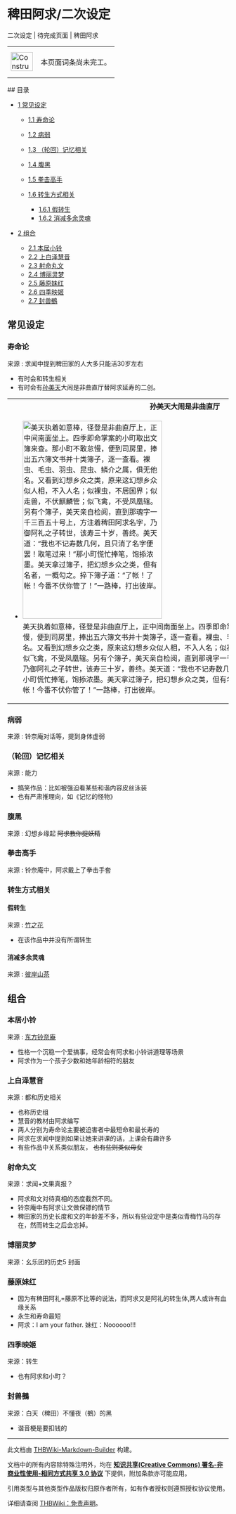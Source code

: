 # 稗田阿求/二次设定

<!-- source html: G:\repos\THBWiki-Markdown-Builder\THBWikiMarkdown\Temp\main\f\f8\ns0%3A%E7%A8%97%E7%94%B0%E9%98%BF%E6%B1%82%2F%E4%BA%8C%E6%AC%A1%E8%AE%BE%E5%AE%9A.html -->

二次设定 | 待完成页面 | 稗田阿求

<center>

<table>
<tbody><tr>
<td class="mbox-image"><div style="width: 52px;">
  <a href="./文件-ConstructionClock.png.md" class="image"><img alt="ConstructionClock.png" src="https://upload.thwiki.cc/thumb/f/f1/ConstructionClock.png/50px-ConstructionClock.png" decoding="async" loading="lazy" width="50" height="43" srcset="https://upload.thwiki.cc/thumb/f/f1/ConstructionClock.png/75px-ConstructionClock.png 1.5x, https://upload.thwiki.cc/thumb/f/f1/ConstructionClock.png/100px-ConstructionClock.png 2x" data-file-width="689" data-file-height="587"></a></div></td>
<td class="mbox-text" style=""><br>本页面词条尚未完工。<br><br></td>
</tr>
</tbody></table>


</center>
## 目录

- [1 常见设定](#常见设定)

  - [1.1 寿命论](#寿命论)
  - [1.2 病弱](#病弱)
  - [1.3 （轮回）记忆相关](#（轮回）记忆相关)
  - [1.4 腹黑](#腹黑)
  - [1.5 拳击高手](#拳击高手)
  - [1.6 转生方式相关](#转生方式相关)

    - [1.6.1 假转生](#假转生)
    - [1.6.2 消减多余灵魂](#消减多余灵魂)






- [2 组合](#组合)

  - [2.1 本居小铃](#本居小铃)
  - [2.2 上白泽慧音](#上白泽慧音)
  - [2.3 射命丸文](#射命丸文)
  - [2.4 博丽灵梦](#博丽灵梦)
  - [2.5 藤原妹红](#藤原妹红)
  - [2.6 四季映姬](#四季映姬)
  - [2.7 封兽鵺](#封兽鵺)







## 常见设定
### 寿命论
来源
: 求闻中提到稗田家的人大多只能活30岁左右

- 有时会和转生相关
- 有时会有[孙美天](./孙美天.md)大闹是非曲直厅替阿求延寿的二创。


<table>

<tbody><tr>
<th>孙美天大闹是非曲直厅
</th></tr>
<tr>
<td><ul class="gallery mw-gallery-traditional"><li class="gallerybox" style="width: 765px"><div style="width: 765px"><div class="thumb" style="width: 760px;"><div style="margin:5px auto;"><a href="./文件-孙美天大闹是非曲直厅.jpg.md" class="image" title="美天执着如意棒，径登是非曲直厅上，正中间南面坐上。四季即命掌案的小町取出文簿来查。那小町不敢怠慢，便到司房里，捧出五六簿文书并十类簿子，逐一查看。裸虫、毛虫、羽虫、昆虫、鳞介之属，俱无他名。又看到幻想乡众之类，原来这幻想乡众似人相，不入人名；似裸虫，不居国界；似走兽，不伏麒麟管；似飞禽，不受凤凰辖。另有个簿子，美天亲自检阅，直到那魂字一千三百五十号上，方注着稗田阿求名字，乃御阿礼之子转世，该寿三十岁，善终。美天道：“我也不记寿数几何，且只消了名字便罢！取笔过来！”那小町慌忙捧笔，饱掭浓墨。美天拿过簿子，把幻想乡众之类，但有名者，一概勾之。捽下簿子道：“了帐！了帐！今番不伏你管了！”一路棒，打出彼岸。"><img alt="美天执着如意棒，径登是非曲直厅上，正中间南面坐上。四季即命掌案的小町取出文簿来查。那小町不敢怠慢，便到司房里，捧出五六簿文书并十类簿子，逐一查看。裸虫、毛虫、羽虫、昆虫、鳞介之属，俱无他名。又看到幻想乡众之类，原来这幻想乡众似人相，不入人名；似裸虫，不居国界；似走兽，不伏麒麟管；似飞禽，不受凤凰辖。另有个簿子，美天亲自检阅，直到那魂字一千三百五十号上，方注着稗田阿求名字，乃御阿礼之子转世，该寿三十岁，善终。美天道：“我也不记寿数几何，且只消了名字便罢！取笔过来！”那小町慌忙捧笔，饱掭浓墨。美天拿过簿子，把幻想乡众之类，但有名者，一概勾之。捽下簿子道：“了帐！了帐！今番不伏你管了！”一路棒，打出彼岸。" src="https://upload.thwiki.cc/thumb/7/7c/%E5%AD%99%E7%BE%8E%E5%A4%A9%E5%A4%A7%E9%97%B9%E6%98%AF%E9%9D%9E%E6%9B%B2%E7%9B%B4%E5%8E%85.jpg/317px-%E5%AD%99%E7%BE%8E%E5%A4%A9%E5%A4%A7%E9%97%B9%E6%98%AF%E9%9D%9E%E6%9B%B2%E7%9B%B4%E5%8E%85.jpg" decoding="async" loading="lazy" width="317" height="450" srcset="https://upload.thwiki.cc/thumb/7/7c/%E5%AD%99%E7%BE%8E%E5%A4%A9%E5%A4%A7%E9%97%B9%E6%98%AF%E9%9D%9E%E6%9B%B2%E7%9B%B4%E5%8E%85.jpg/475px-%E5%AD%99%E7%BE%8E%E5%A4%A9%E5%A4%A7%E9%97%B9%E6%98%AF%E9%9D%9E%E6%9B%B2%E7%9B%B4%E5%8E%85.jpg 1.5x, https://upload.thwiki.cc/thumb/7/7c/%E5%AD%99%E7%BE%8E%E5%A4%A9%E5%A4%A7%E9%97%B9%E6%98%AF%E9%9D%9E%E6%9B%B2%E7%9B%B4%E5%8E%85.jpg/633px-%E5%AD%99%E7%BE%8E%E5%A4%A9%E5%A4%A7%E9%97%B9%E6%98%AF%E9%9D%9E%E6%9B%B2%E7%9B%B4%E5%8E%85.jpg 2x" data-file-width="1170" data-file-height="1662"></a></div></div><div class="gallerytext"> 美天执着如意棒，径登是非曲直厅上，正中间南面坐上。四季即命掌案的小町取出文簿来查。那小町不敢怠慢，便到司房里，捧出五六簿文书并十类簿子，逐一查看。裸虫、毛虫、羽虫、昆虫、鳞介之属，俱无他名。又看到幻想乡众之类，原来这幻想乡众似人相，不入人名；似裸虫，不居国界；似走兽，不伏麒麟管；似飞禽，不受凤凰辖。另有个簿子，美天亲自检阅，直到那魂字一千三百五十号上，方注着稗田阿求名字，乃御阿礼之子转世，该寿三十岁，善终。美天道：“我也不记寿数几何，且只消了名字便罢！取笔过来！”那小町慌忙捧笔，饱掭浓墨。美天拿过簿子，把幻想乡众之类，但有名者，一概勾之。捽下簿子道：“了帐！了帐！今番不伏你管了！”一路棒，打出彼岸。</div></div></li></ul>
</td></tr></tbody></table>


### 病弱
来源
: 铃奈庵对话等，提到身体虚弱

### （轮回）记忆相关
来源
: 能力

- 搞笑作品：比如被强迫看某些和谐内容皮丝泳装
- 也有严肃推理向，如《记忆的怪物》

### 腹黑
来源
: 幻想乡缘起 ~~阿求教你捉妖精~~ 

### 拳击高手
来源
: 铃奈庵中，阿求戴上了拳击手套

### 转生方式相关
#### 假转生
来源
: [竹之花](./竹ノ花.md)

- 在该作品中并没有所谓转生

#### 消减多余灵魂
来源
: [彼岸山茶](./彼岸椿.md)

## 组合
### 本居小铃
来源
: [东方铃奈庵](./东方铃奈庵.md)

- 性格一个沉稳一个爱搞事，经常会有阿求和小铃讲道理等场景
- 阿求作为一个孩子少数和她年龄相符的朋友

### 上白泽慧音
来源
: 都和历史相关

- 也称历史组
- 慧音的教材由阿求编写
- 两人分别为寿命论主要被迫害者中最短命和最长寿的
- 阿求在求闻中提到如果让她来讲课的话，上课会有趣许多
- 有些作品中关系类似朋友， ~~也有些则类似母女~~ 

### 射命丸文
来源：求闻+文果真报？

- 阿求和文对待真相的态度截然不同。
- 铃奈庵中有阿求让文做保镖的情节
- 稗田家的历史长度和文的年龄差不多，所以有些设定中是类似青梅竹马的存在，然而转生之后会忘掉。

### 博丽灵梦
来源：幺乐团的历史5 封面

### 藤原妹红
- 因为有稗田阿礼=藤原不比等的说法，而阿求又是阿礼的转生体,两人或许有血缘关系
- 永生和寿命最短
- 阿求：I am your father. 妹红：Noooooo!!!

### 四季映姬
来源：转生

- 也有阿求和小町？

### 封兽鵺
来源：白天（稗田）不懂夜（鵺）的黑

- 谐音梗是要扣钱的





---

此文档由 [THBWiki-Markdown-Builder](https://github.com/Delsin-Yu/THBWiki-Markdown-Builder) 构建。

文档中的所有内容除特殊注明外，均在 [**知识共享(Creative Commons) 署名-非商业性使用-相同方式共享 3.0 协议**](https://creativecommons.org/licenses/by-sa/3.0/deed.zh-hans) 下提供，附加条款亦可能应用。

引用类型与其他类型作品版权归原作者所有，如有作者授权则遵照授权协议使用。

详细请查阅 [THBWiki：免责声明](https://thbwiki.cc/THBWiki:%E5%85%8D%E8%B4%A3%E5%A3%B0%E6%98%8E)。

